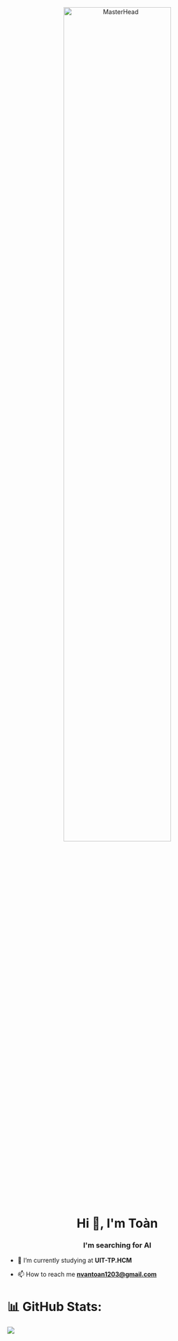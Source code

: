 <div align="center">
    <img src="https://i.pinimg.com/originals/39/58/20/3958207310c490e17024c4d727fc73c9.gif" style="width: 70%; height: auto;" alt="MasterHead">
</div>

<h1 align="center">Hi 👋, I'm Toàn</h1>
<h3 align="center">I'm searching for AI</h3>

- 🔭 I’m currently studying at **UIT-TP.HCM**

- 📫 How to reach me **nvantoan1203@gmail.com**

# 📊 GitHub Stats:
![](https://github-readme-stats.vercel.app/api/top-langs/?username=KhaiLeeTran&theme=dark&hide_border=false&include_all_commits=false&count_private=false&layout=compact)
